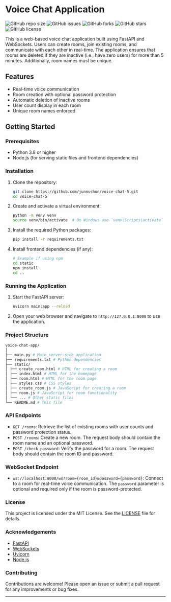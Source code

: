 # Voice Chat Application
![GitHub repo size](https://img.shields.io/github/repo-size/junnushon/hanja-flash)
![GitHub issues](https://img.shields.io/github/issues/junnushon/hanja-flash)
![GitHub forks](https://img.shields.io/github/forks/junnushon/hanja-flash)
![GitHub stars](https://img.shields.io/github/stars/junnushon/hanja-flash)
![GitHub license](https://img.shields.io/github/license/junnushon/hanja-flash)

This is a web-based voice chat application built using FastAPI and WebSockets. Users can create rooms, join existing rooms, and communicate with each other in real-time. The application ensures that rooms are deleted if they are inactive (i.e., have zero users) for more than 5 minutes. Additionally, room names must be unique.

## Features

- Real-time voice communication
- Room creation with optional password protection
- Automatic deletion of inactive rooms
- User count display in each room
- Unique room names enforced

## Getting Started

### Prerequisites

- Python 3.8 or higher
- Node.js (for serving static files and frontend dependencies)

### Installation

1. Clone the repository:

    ```bash
    git clone https://github.com/junnushon/voice-chat-5.git
    cd voice-chat-5
    ```

2. Create and activate a virtual environment:

    ```bash
    python -m venv venv
    source venv/bin/activate  # On Windows use `venv\Scripts\activate`
    ```

3. Install the required Python packages:

    ```bash
    pip install -r requirements.txt
    ```

4. Install frontend dependencies (if any):

    ```bash
    # Example if using npm
    cd static
    npm install
    cd ..
    ```

### Running the Application

1. Start the FastAPI server:

    ```bash
    uvicorn main:app --reload
    ```

2. Open your web browser and navigate to `http://127.0.0.1:8000` to use the application.

### Project Structure
```graphql
voice-chat-app/
│
├── main.py # Main server-side application
├── requirements.txt # Python dependencies
├── static/
│ ├── create_room.html # HTML for creating a room
│ ├── index.html # HTML for the homepage
│ ├── room.html # HTML for the room page
│ ├── styles.css # CSS styles
│ ├── create_room.js # JavaScript for creating a room
│ ├── room.js # JavaScript for room functionality
│ └── ... # Other static files
└── README.md # This file
```

### API Endpoints

- `GET /rooms`: Retrieve the list of existing rooms with user counts and password protection status.
- `POST /rooms`: Create a new room. The request body should contain the room name and an optional password.
- `POST /check_password`: Verify the password for a room. The request body should contain the room ID and password.

### WebSocket Endpoint

- `ws://localhost:8000/ws?room={room_id}&password={password}`: Connect to a room for real-time voice communication. The `password` parameter is optional and required only if the room is password-protected.

### License

This project is licensed under the MIT License. See the [LICENSE](LICENSE) file for details.

### Acknowledgements

- [FastAPI](https://fastapi.tiangolo.com/)
- [WebSockets](https://websockets.readthedocs.io/)
- [Uvicorn](https://www.uvicorn.org/)
- [Node.js](https://nodejs.org/)

### Contributing

Contributions are welcome! Please open an issue or submit a pull request for any improvements or bug fixes.

---